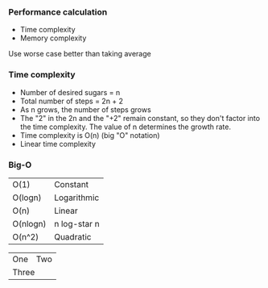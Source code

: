 ### Performance calculation
* Time complexity
* Memory complexity

Use worse case better than taking average

### Time complexity
* Number of desired sugars = n
* Total number of steps = 2n + 2
* As n grows, the number of steps grows
* The "2" in the 2n and the "+2" remain constant, so they don't factor into the time complexity. The value of n determines the growth rate.
* Time complexity is O(n) (big "O" notation)
* Linear time complexity 


### Big-O
|  |  |
|---|---|
| O(1) | Constant |
| O(logn)  | Logarithmic |
| O(n) | Linear |
| O(nlogn) | n log-star n |
| O(n^2) | Quadratic |


<table>
  <tr>
    <td>One</td>
    <td>Two</td>
  </tr>
  <tr>
    <td colspan="2">Three</td>
  </tr>
</table>


